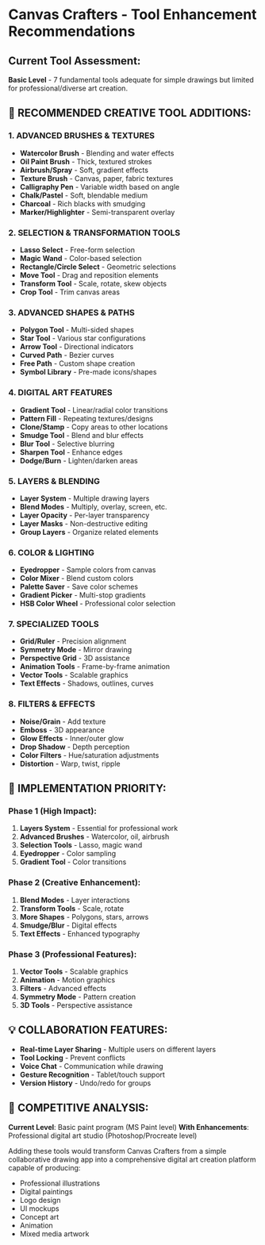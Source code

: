 # Canvas Crafters - Tool Enhancement Recommendations

## Current Tool Assessment:
**Basic Level** - 7 fundamental tools adequate for simple drawings but limited for professional/diverse art creation.

## 🎨 RECOMMENDED CREATIVE TOOL ADDITIONS:

### 1. ADVANCED BRUSHES & TEXTURES
- **Watercolor Brush** - Blending and water effects
- **Oil Paint Brush** - Thick, textured strokes
- **Airbrush/Spray** - Soft, gradient effects
- **Texture Brush** - Canvas, paper, fabric textures
- **Calligraphy Pen** - Variable width based on angle
- **Chalk/Pastel** - Soft, blendable medium
- **Charcoal** - Rich blacks with smudging
- **Marker/Highlighter** - Semi-transparent overlay

### 2. SELECTION & TRANSFORMATION TOOLS
- **Lasso Select** - Free-form selection
- **Magic Wand** - Color-based selection
- **Rectangle/Circle Select** - Geometric selections
- **Move Tool** - Drag and reposition elements
- **Transform Tool** - Scale, rotate, skew objects
- **Crop Tool** - Trim canvas areas

### 3. ADVANCED SHAPES & PATHS
- **Polygon Tool** - Multi-sided shapes
- **Star Tool** - Various star configurations
- **Arrow Tool** - Directional indicators
- **Curved Path** - Bezier curves
- **Free Path** - Custom shape creation
- **Symbol Library** - Pre-made icons/shapes

### 4. DIGITAL ART FEATURES
- **Gradient Tool** - Linear/radial color transitions
- **Pattern Fill** - Repeating textures/designs
- **Clone/Stamp** - Copy areas to other locations
- **Smudge Tool** - Blend and blur effects
- **Blur Tool** - Selective blurring
- **Sharpen Tool** - Enhance edges
- **Dodge/Burn** - Lighten/darken areas

### 5. LAYERS & BLENDING
- **Layer System** - Multiple drawing layers
- **Blend Modes** - Multiply, overlay, screen, etc.
- **Layer Opacity** - Per-layer transparency
- **Layer Masks** - Non-destructive editing
- **Group Layers** - Organize related elements

### 6. COLOR & LIGHTING
- **Eyedropper** - Sample colors from canvas
- **Color Mixer** - Blend custom colors
- **Palette Saver** - Save color schemes
- **Gradient Picker** - Multi-stop gradients
- **HSB Color Wheel** - Professional color selection

### 7. SPECIALIZED TOOLS
- **Grid/Ruler** - Precision alignment
- **Symmetry Mode** - Mirror drawing
- **Perspective Grid** - 3D assistance
- **Animation Tools** - Frame-by-frame animation
- **Vector Tools** - Scalable graphics
- **Text Effects** - Shadows, outlines, curves

### 8. FILTERS & EFFECTS
- **Noise/Grain** - Add texture
- **Emboss** - 3D appearance
- **Glow Effects** - Inner/outer glow
- **Drop Shadow** - Depth perception
- **Color Filters** - Hue/saturation adjustments
- **Distortion** - Warp, twist, ripple

## 🚀 IMPLEMENTATION PRIORITY:

### Phase 1 (High Impact):
1. **Layers System** - Essential for professional work
2. **Advanced Brushes** - Watercolor, oil, airbrush
3. **Selection Tools** - Lasso, magic wand
4. **Eyedropper** - Color sampling
5. **Gradient Tool** - Color transitions

### Phase 2 (Creative Enhancement):
1. **Blend Modes** - Layer interactions
2. **Transform Tools** - Scale, rotate
3. **More Shapes** - Polygons, stars, arrows
4. **Smudge/Blur** - Digital effects
5. **Text Effects** - Enhanced typography

### Phase 3 (Professional Features):
1. **Vector Tools** - Scalable graphics
2. **Animation** - Motion graphics
3. **Filters** - Advanced effects
4. **Symmetry Mode** - Pattern creation
5. **3D Tools** - Perspective assistance

## 💡 COLLABORATION FEATURES:
- **Real-time Layer Sharing** - Multiple users on different layers
- **Tool Locking** - Prevent conflicts
- **Voice Chat** - Communication while drawing
- **Gesture Recognition** - Tablet/touch support
- **Version History** - Undo/redo for groups

## 🎯 COMPETITIVE ANALYSIS:
**Current Level**: Basic paint program (MS Paint level)
**With Enhancements**: Professional digital art studio (Photoshop/Procreate level)

Adding these tools would transform Canvas Crafters from a simple collaborative drawing app into a comprehensive digital art creation platform capable of producing:
- Professional illustrations
- Digital paintings
- Logo design
- UI mockups
- Concept art
- Animation
- Mixed media artwork
